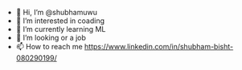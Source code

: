 - 👋 Hi, I’m @shubhamuwu
- 👀 I’m interested in coading 
- 🌱 I’m currently learning ML
- 💞️ I’m looking or a job
- 📫 How to reach me https://www.linkedin.com/in/shubham-bisht-080290199/

<!---
shubhamuwu/shubhamuwu is a ✨ special ✨ repository because its `README.md` (this file) appears on your GitHub profile.
You can click the Preview link to take a look at your changes.
--->
